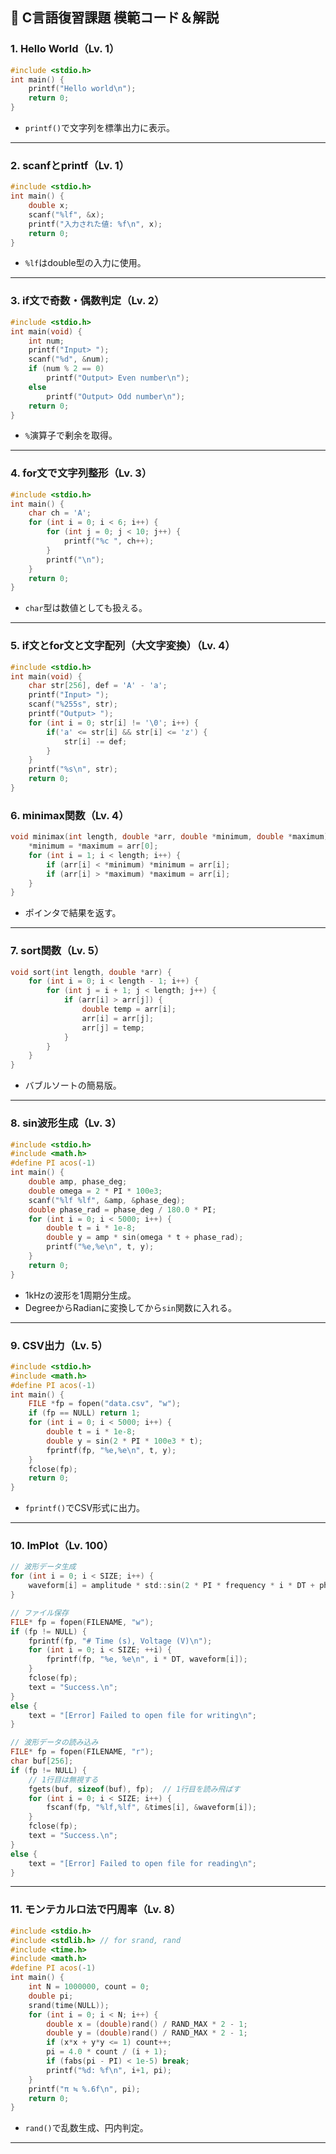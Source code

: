 ## 🧠 C言語復習課題 模範コード＆解説

### 1. Hello World（Lv. 1）
```c
#include <stdio.h>
int main() {
    printf("Hello world\n");
    return 0;
}
```
- `printf()`で文字列を標準出力に表示。

---

### 2. scanfとprintf（Lv. 1）
```c
#include <stdio.h>
int main() {
    double x;
    scanf("%lf", &x);
    printf("入力された値: %f\n", x);
    return 0;
}
```
- `%lf`はdouble型の入力に使用。

---

### 3. if文で奇数・偶数判定（Lv. 2）
```c
#include <stdio.h>
int main(void) {
    int num;
    printf("Input> ");
    scanf("%d", &num);
    if (num % 2 == 0)
        printf("Output> Even number\n");
    else
        printf("Output> Odd number\n");
    return 0;
}
```
- `%`演算子で剰余を取得。

---

### 4. for文で文字列整形（Lv. 3）
```c
#include <stdio.h>
int main() {
    char ch = 'A';
    for (int i = 0; i < 6; i++) {
        for (int j = 0; j < 10; j++) {
            printf("%c ", ch++);
        }
        printf("\n");
    }
    return 0;
}
```
- `char`型は数値としても扱える。

---

### 5. if文とfor文と文字配列（大文字変換）（Lv. 4）
```c
#include <stdio.h>
int main(void) {
    char str[256], def = 'A' - 'a';
    printf("Input> ");
    scanf("%255s", str);
    printf("Output> ");
    for (int i = 0; str[i] != '\0'; i++) {
        if('a' <= str[i] && str[i] <= 'z') {
            str[i] -= def;
        }
    }
    printf("%s\n", str);
    return 0;
}
```
### 6. minimax関数（Lv. 4）
```c
void minimax(int length, double *arr, double *minimum, double *maximum) {
    *minimum = *maximum = arr[0];
    for (int i = 1; i < length; i++) {
        if (arr[i] < *minimum) *minimum = arr[i];
        if (arr[i] > *maximum) *maximum = arr[i];
    }
}
```
- ポインタで結果を返す。

---

### 7. sort関数（Lv. 5）
```c
void sort(int length, double *arr) {
    for (int i = 0; i < length - 1; i++) {
        for (int j = i + 1; j < length; j++) {
            if (arr[i] > arr[j]) {
                double temp = arr[i];
                arr[i] = arr[j];
                arr[j] = temp;
            }
        }
    }
}
```
- バブルソートの簡易版。

---

### 8. sin波形生成（Lv. 3）
```c
#include <stdio.h>
#include <math.h>
#define PI acos(-1)
int main() {
    double amp, phase_deg;
    double omega = 2 * PI * 100e3;
    scanf("%lf %lf", &amp, &phase_deg);
    double phase_rad = phase_deg / 180.0 * PI;
    for (int i = 0; i < 5000; i++) {
        double t = i * 1e-8;
        double y = amp * sin(omega * t + phase_rad);
        printf("%e,%e\n", t, y);
    }
    return 0;
}
```
- 1kHzの波形を1周期分生成。
- DegreeからRadianに変換してから`sin`関数に入れる。

---

### 9. CSV出力（Lv. 5）
```c
#include <stdio.h>
#include <math.h>
#define PI acos(-1)
int main() {
    FILE *fp = fopen("data.csv", "w");
    if (fp == NULL) return 1;
    for (int i = 0; i < 5000; i++) {
        double t = i * 1e-8;
        double y = sin(2 * PI * 100e3 * t);
        fprintf(fp, "%e,%e\n", t, y);
    }
    fclose(fp);
    return 0;
}
```
- `fprintf()`でCSV形式に出力。
---
### 10. ImPlot（Lv. 100）
```c
// 波形データ生成
for (int i = 0; i < SIZE; i++) {
    waveform[i] = amplitude * std::sin(2 * PI * frequency * i * DT + phase_rad);
}

// ファイル保存
FILE* fp = fopen(FILENAME, "w");
if (fp != NULL) {
    fprintf(fp, "# Time (s), Voltage (V)\n");
    for (int i = 0; i < SIZE; ++i) {
        fprintf(fp, "%e, %e\n", i * DT, waveform[i]);
    }
    fclose(fp);
    text = "Success.\n";
}
else {
    text = "[Error] Failed to open file for writing\n";
}
```
```c
// 波形データの読み込み
FILE* fp = fopen(FILENAME, "r");
char buf[256];
if (fp != NULL) {
    // 1行目は無視する
    fgets(buf, sizeof(buf), fp);  // 1行目を読み飛ばす
    for (int i = 0; i < SIZE; i++) {
        fscanf(fp, "%lf,%lf", &times[i], &waveform[i]);
    }
    fclose(fp);
    text = "Success.\n";
}
else {
    text = "[Error] Failed to open file for reading\n";
}
```
---

### 11. モンテカルロ法で円周率（Lv. 8）
```c
#include <stdio.h>
#include <stdlib.h> // for srand, rand
#include <time.h>
#include <math.h>
#define PI acos(-1)
int main() {
    int N = 1000000, count = 0;
    double pi;
    srand(time(NULL));
    for (int i = 0; i < N; i++) {
        double x = (double)rand() / RAND_MAX * 2 - 1;
        double y = (double)rand() / RAND_MAX * 2 - 1;
        if (x*x + y*y <= 1) count++;
        pi = 4.0 * count / (i + 1);
        if (fabs(pi - PI) < 1e-5) break;
        printf("%d: %f\n", i+1, pi);
    }
    printf("π ≒ %.6f\n", pi);
    return 0;
}
```
- `rand()`で乱数生成、円内判定。

---
